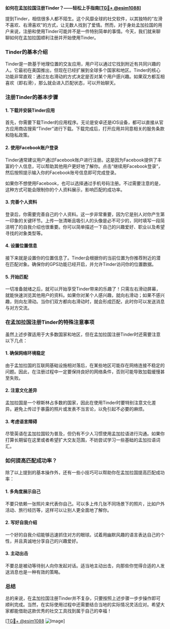 **如何在孟加拉国注册Tinder？——轻松上手指南[[TG💪+ @esim1088](https://t.me/s/esim1088)]**

提到Tinder，相信很多人都不陌生。这个风靡全球的社交软件，以其独特的“左滑不喜欢、右滑喜欢”的方式，让无数人找到了爱情。然而，对于身处孟加拉国的用户来说，注册和使用Tinder可能并不是一件特别简单的事情。今天，我们就来聊聊如何在孟加拉国顺利注册并开始使用Tinder。

### Tinder的基本介绍

Tinder是一款基于地理位置的交友应用，用户可以通过它找到附近有共同兴趣的人。它最初在美国推出，但现在已经扩展到全球多个国家和地区。Tinder的核心功能非常直观：通过左右滑动的方式决定是否对某个用户感兴趣。如果双方都互相喜欢（即右滑），那么就会进入匹配状态，可以开始聊天。

### 注册Tinder的基本步骤

#### 1. 下载并安装Tinder应用
首先，你需要下载Tinder的应用程序。无论是安卓还是iOS设备，都可以直接从官方应用商店搜索“Tinder”进行下载。下载完成后，打开应用并同意相关的服务条款和隐私政策。

#### 2. 使用Facebook账户登录
Tinder通常建议用户通过Facebook账户进行注册。这是因为Facebook提供了丰富的个人信息，可以帮助其他用户更好地了解你。点击“继续用Facebook登录”，然后按照提示输入你的Facebook账号信息即可完成登录。

如果你不想使用Facebook，也可以选择通过手机号码注册。不过需要注意的是，这种方式可能会限制你的个人资料展示，影响匹配的成功率。

#### 3. 完善个人资料
登录后，你需要完善自己的个人资料。这一步非常重要，因为它是别人对你产生第一印象的关键环节。上传一张清晰且吸引人的头像是必不可少的，同时填写一段简洁明了的自我介绍也很重要。你可以简单描述一下自己的兴趣爱好、职业以及希望寻找的对象类型等。

#### 4. 设置位置信息
接下来就是设置你的位置信息了。Tinder会根据你的当前位置为你推荐附近的潜在匹配对象。确保你的GPS功能已经开启，并允许Tinder访问你的位置数据。

#### 5. 开始匹配
一切准备就绪之后，就可以开始享受Tinder带来的乐趣了！只需左右滑动屏幕，就能快速浏览其他用户的资料。如果你对某个人感兴趣，就向右滑动；如果不感兴趣，则向左滑动。当你们双方都向右滑动时，就会形成匹配，此时你可以发送消息与对方交流。

### 在孟加拉国注册Tinder的特殊注意事项

虽然上述步骤适用于大多数国家和地区，但在孟加拉国注册Tinder时还需要注意以下几点：

#### 1. 确保网络环境稳定
由于孟加拉国的互联网基础设施相对落后，在某些地区可能存在网络连接不稳定的问题。因此，在注册过程中一定要保持良好的网络条件，否则可能导致加载缓慢甚至失败。

#### 2. 注意文化差异
孟加拉国是一个穆斯林占多数的国家，因此在使用Tinder时要特别注意文化差异。避免上传过于暴露的照片或发表不当言论，以免引起不必要的麻烦。

#### 3. 考虑语言障碍
尽管英语在孟加拉国较为普及，但仍有不少人习惯使用孟加拉语进行沟通。如果你打算长期留在这里或者希望扩大交友范围，不妨尝试学习一些基础的孟加拉语词汇。

### 如何提高匹配成功率？

除了以上提到的基本操作外，还有一些小技巧可以帮助你在孟加拉国提高匹配成功率：

#### 1. 多角度展示自己
不要只依赖一张照片来代表你自己。可以多上传几张不同场景下的照片，比如户外活动、旅行经历等，这样可以让别人更全面地了解你。

#### 2. 写好自我介绍
一个好的自我介绍能够迅速抓住对方的眼球。试着用幽默风趣的语言表达自己的个性，并且真诚地分享自己的兴趣爱好。

#### 3. 主动出击
不要总是被动等待别人向你发起对话。适当地主动出击，向那些你觉得合适的人发送消息也是一种有效的策略。

### 总结

总的来说，在孟加拉国注册Tinder并不复杂，只要按照上述步骤一步步操作即可顺利完成。当然，在实际使用过程中还需要结合当地的实际情况灵活应对。希望大家都能借助这款优秀的社交工具找到属于自己的幸福！

[[TG💪+ @esim1088](https://t.me/s/esim1088) ![Image](https://i.postimg.cc/4NQfJmqS/Snipaste-2025-05-13-00-14-12.png)]